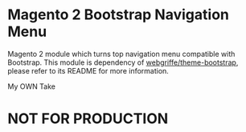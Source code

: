 # Magento 2 Bootstrap Navigation Menu

Magento 2 module which turns top navigation menu compatible with Bootstrap.
This module is dependency of [webgriffe/theme-bootstrap](https://github.com/webgriffe/theme-bootstrap), please refer to its README for more information.

My OWN Take

# NOT FOR PRODUCTION
